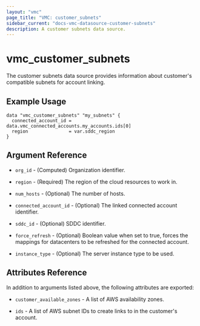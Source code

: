 ```yaml
---
layout: "vmc"
page_title: "VMC: customer_subnets"
sidebar_current: "docs-vmc-datasource-customer-subnets"
description: A customer subnets data source.
---
```


# vmc_customer_subnets

The customer subnets data source provides information about customer's compatible subnets for account linking.
## Example Usage

```hcl
data "vmc_customer_subnets" "my_subnets" {
  connected_account_id = data.vmc_connected_accounts.my_accounts.ids[0]
  region               = var.sddc_region
}
```

## Argument Reference

* `org_id` - (Computed) Organization identifier.

* `region` - (Required) The region of the cloud resources to work in.

* `num_hosts` - (Optional) The number of hosts.

* `connected_account_id` - (Optional) The linked connected account identifier.

* `sddc_id` - (Optional) SDDC identifier.

* `force_refresh` - (Optional) Boolean value when set to true, forces the mappings for datacenters to be refreshed for the connected account.

* `instance_type` - (Optional) The server instance type to be used.

## Attributes Reference

In addition to arguments listed above, the following attributes are exported:

* `customer_available_zones` - A list of AWS availability zones.

* `ids` - A list of AWS subnet IDs to create links to in the customer's account.